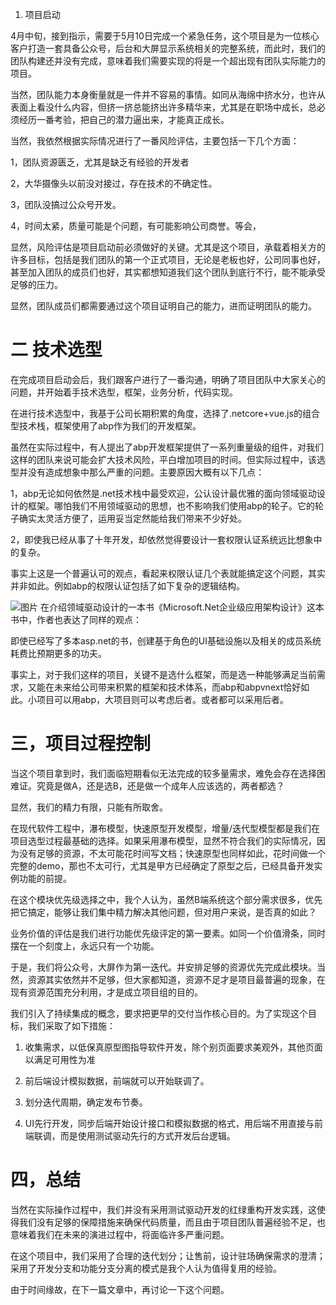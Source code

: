 1. 项目启动

4月中旬，接到指示，需要于5月10日完成一个紧急任务，这个项目是为一位核心客户打造一套具备公众号，后台和大屏显示系统相关的完整系统，而此时，我们的团队构建还并没有完成，意味着我们需要实现的将是一个超出现有团队实际能力的项目。

当然，团队能力本身衡量就是一件并不容易的事情。如同从海绵中挤水分，也许从表面上看没什么内容，但挤一挤总能挤出许多精华来，尤其是在职场中成长，总必须经历一番考验，把自己的潜力逼出来，才能真正成长。

当然，我依然根据实际情况进行了一番风险评估，主要包括一下几个方面：

1，团队资源匮乏，尤其是缺乏有经验的开发者

2，大华摄像头以前没对接过，存在技术的不确定性。

3，团队没搞过公众号开发。

4，时间太紧，质量可能是个问题，有可能影响公司商誉。等会，

显然，风险评估是项目启动前必须做好的关键。尤其是这个项目，承载着相关方的许多目标，包括是我们团队的第一个正式项目，无论是老板也好，公司同事也好，甚至加入团队的成员们也好，其实都想知道我们这个团队到底行不行，能不能承受足够的压力。

显然，团队成员们都需要通过这个项目证明自己的能力，进而证明团队的能力。

# 二 技术选型
在完成项目启动会后，我们跟客户进行了一番沟通，明确了项目团队中大家关心的问题，并开始着手技术选型，框架，业务分析，代码实现。

在进行技术选型中，我基于公司长期积累的角度，选择了.netcore+vue.js的组合型技术栈，框架使用了abp作为我们的开发框架。

虽然在实际过程中，有人提出了abp开发框架提供了一系列重量级的组件，对我们这样的团队来说可能会扩大技术风险，平白增加项目的时间。但实际过程中，该选型并没有造成想象中那么严重的问题。主要原因大概有以下几点：

1，abp无论如何依然是.net技术栈中最受欢迎，公认设计最优雅的面向领域驱动设计的框架。哪怕我们不用领域驱动的思想，也不影响我们使用abp的轮子。它的轮子确实太灵活方便了，运用妥当定然能给我们带来不少好处。

2，即使我已经从事了十年开发，却依然觉得要设计一套权限认证系统远比想象中的复杂。

事实上这是一个普遍认可的观点，看起来权限认证几个表就能搞定这个问题，其实并非如此。例如abp的权限认证包括了如下复杂的逻辑结构。

![图片](https://images.smcdn.cn/AJeFAPstbzMWiy3R/IMG_1783.JPG!thumbnail)
在介绍领域驱动设计的一本书《Microsoft.Net企业级应用架构设计》这本书中，作者也表达了同样的观点：

即使已经写了多本asp.net的书，创建基于角色的UI基础设施以及相关的成员系统耗费比预期更多的功夫。

事实上，对于我们这样的项目，关键不是选什么框架，而是选一种能够满足当前需求，又能在未来给公司带来积累的框架和技术体系，而abp和abpvnext恰好如此。小项目可以用abp，大项目则可以考虑后者。或者都可以采用后者。

# 三，项目过程控制
当这个项目拿到时，我们面临短期看似无法完成的较多量需求，难免会存在选择困难证。究竟是做A，还是选B，还是做一个成年人应该选的，两者都选？

显然，我们的精力有限，只能有所取舍。

在现代软件工程中，瀑布模型，快速原型开发模型，增量/迭代型模型都是我们在项目选型过程最基础的选择。如果采用瀑布模型，显然不符合我们的实际情况，因为没有足够的资源，不太可能花时间写文档；快速原型也同样如此，花时间做一个完整的demo，那也不太可行，尤其是甲方已经确定了原型之后，已经具备开发实例功能的前提。

在这个模块优先级选择之中，我个人认为，虽然B端系统这个部分需求很多，优先把它搞定，能够让我们集中精力解决其他问题，但对用户来说，是否真的如此？

业务价值的评估是我们进行功能优先级评定的第一要素。如同一个价值滑条，同时摆在一个刻度上，永远只有一个功能。

于是，我们将公众号，大屏作为第一迭代。并安排足够的资源优先完成此模块。当然，资源其实依然并不足够，但大家都知道，资源不足才是项目最普遍的现象，在现有资源范围充分利用，才是成立项目组的目的。

我们引入了持续集成的概念，要求把更早的交付当作核心目的。为了实现这个目标，我们采取了如下措施：

1. 收集需求，以低保真原型图指导软件开发，除个别页面要求美观外，其他页面以满足可用性为准

2. 前后端设计模拟数据，前端就可以开始联调了。

3. 划分迭代周期，确定发布节奏。

4. UI先行开发，同步后端开始设计接口和模拟数据的格式，用后端不用直接与前端联调，而是使用测试驱动先行的方式开发后台逻辑。 

# 四，总结
当然在实际操作过程中，我们并没有采用测试驱动开发的红绿重构开发实践，这使得我们没有足够的保障措施来确保代码质量，而且由于项目团队普遍经验不足，也意味着我们在未来的演进过程中，将面临许多严重问题。

在这个项目中，我们采用了合理的迭代划分；让售前，设计驻场确保需求的澄清；采用了开发分支和功能分支分离的模式是我个人认为值得复用的经验。

由于时间缘故，在下一篇文章中，再讨论一下这个问题。

# 

